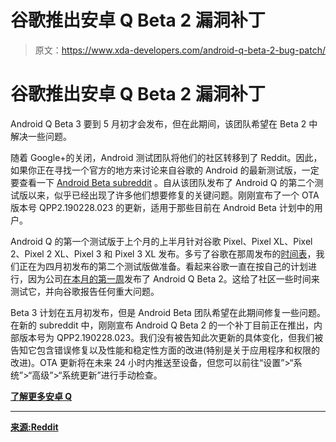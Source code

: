 # 谷歌推出安卓 Q Beta 2 漏洞补丁

> 原文：<https://www.xda-developers.com/android-q-beta-2-bug-patch/>

# 谷歌推出安卓 Q Beta 2 漏洞补丁

Android Q Beta 3 要到 5 月初才会发布，但在此期间，该团队希望在 Beta 2 中解决一些问题。

随着 Google+的关闭，Android 测试团队将他们的社区转移到了 Reddit。因此，如果你正在寻找一个官方的地方来讨论来自谷歌的 Android 的最新测试版，一定要查看一下 [Android Beta subreddit](https://www.reddit.com/r/android_beta/) 。自从该团队发布了 Android Q 的第二个测试版以来，似乎已经出现了许多他们想要修复的关键问题。刚刚宣布了一个 OTA 版本号 QPP2.190228.023 的更新，适用于那些目前在 Android Beta 计划中的用户。

Android Q 的第一个测试版于上个月的上半月针对谷歌 Pixel、Pixel XL、Pixel 2、Pixel 2 XL、Pixel 3 和 Pixel 3 XL 发布。多亏了谷歌在那周发布的[时间表](https://www.xda-developers.com/android-q-beta-release-schedule/)，我们正在为四月初发布的第二个测试版做准备。看起来谷歌一直在按自己的计划进行，因为公司[在本月的第一周](https://www.xda-developers.com/android-q-beta-2-everything-new/)发布了 Android Q Beta 2。这给了社区一些时间来测试它，并向谷歌报告任何重大问题。

Beta 3 计划在五月初发布，但是 Android Beta 团队希望在此期间修复一些问题。在新的 subreddit 中，刚刚宣布 Android Q Beta 2 的一个补丁目前正在推出，内部版本号为 QPP2.190228.023。我们没有被告知此次更新的具体变化，但我们被告知它包含错误修复以及性能和稳定性方面的改进(特别是关于应用程序和权限的改进)。OTA 更新将在未来 24 小时内推送至设备，但您可以前往“设置”>“系统”>“高级”>“系统更新”进行手动检查。

[**了解更多安卓 Q**](https://www.xda-developers.com/tag/android-q/)

* * *

[**来源:Reddit**](https://www.reddit.com/r/android_beta/comments/bbodzd/android_q_beta_2_patch_rolling_out_today/)